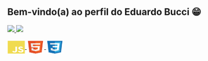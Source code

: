 ## Bem-vindo(a) ao perfil do Eduardo Bucci 😁

 <div>
   <a href="https://github.com/Eduardo-Bucci">
   <img height="180em" src="https://github-readme-stats.vercel.app/api?username=Eduardo-Bucci&show_icons=true&theme=algolia&include_all_commits=true&count_private=true"/>
   <img height="180em" src="https://github-readme-stats.vercel.app/api/top-langs/?username=Eduardo-Bucci&layout=compact&langs_count=6&theme=tokyonight"/>
</div>
    
<div style="display: inline_block"><br>
  <img align="center" alt="Js" height="30" width="40" src="https://raw.githubusercontent.com/devicons/devicon/master/icons/javascript/javascript-plain.svg">
  <img align="center" alt="HTML" height="30" width="40" src="https://raw.githubusercontent.com/devicons/devicon/master/icons/html5/html5-original.svg">
  <img align="center" alt="CSS" height="30" width="40" src="https://raw.githubusercontent.com/devicons/devicon/master/icons/css3/css3-original.svg">
</div>
 
<br>
 
